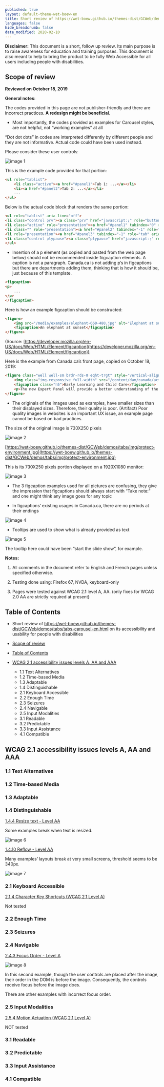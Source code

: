 ```yaml
---
published: true
layout: default-theme-wet-boew-en
title: Short review of https://wet-boew.github.io/themes-dist/GCWeb/demos/tabs/tabs-carousel-en.html on its accessibility and usability for people with disabilities
languages: false
hide_breadcrumb: false
date_modified: 2020-02-10
---
```


**Disclaimer:** This document is a short, follow up review. Its main purpose is to raise awareness for education and training purposes. This document is also meant to help to bring the product to be fully Web Accessible for all users including people with disabilities.

## Scope of review
**Reviewed on October 18, 2019**

**General notes:**

The codes provided in this page are not publisher-friendly and there are incorrect practices. **A redesign might be beneficial**.

* Most importantly, the codes provided as examples for Carousel styles, are not helpful, not “working examples” at all

“Dot dot dots” in codes are interpreted differently by different people and they are not informative. Actual code could have been used instead.

Please consider these user controls:

<img src="2020-assets/GCWeb-demos-tabs-tabs-carousel-en_WCAG_2.1_EvaluationNotes/image1.png" alt="image 1"/>

This is the example code provided for that portion:

```html
<ul role="tablist">
	<li class="active"><a href="#panel1">Tab 1: ...</a></li>
	<li><a href="#panel2">Tab 2: ...</a></li>
	...
</ul>
```

Below is the actual code block that renders the same portion:

```html
<ul role="tablist" aria-live="off">
<li class="control prv"><a class="prv" href="javascript:;" role="button" title="Previous"><span class="glyphicon glyphicon-chevron-left"></span><span class="wb-inv">Previous</span></a></li> <li class="control  tab-count" tabindex="0"><div>Item <div class="curr-count"><span class="curr-index">1</span> of 3</div></div></li><li class="control nxt"><a class="nxt" href="javascript:;" role="button" title="Next"><span class="glyphicon glyphicon-chevron-right"></span><span class="wb-inv">Next</span></a></li> 
<li class="active" role="presentation"><a href="#panel1" tabindex="0" role="tab" aria-selected="true" aria-controls="panel1" id="panel1-lnk">Tab 1: Take Note: Renewal of the Aviation Document Booklet.</a></li>
<li class="" role="presentation"><a href="#panel2" tabindex="-1" role="tab" aria-selected="false" aria-controls="panel2" id="panel2-lnk">Tab 2: Take Note: Grade Crossing Improvement Program (GCIP).</a></li>
<li role="presentation"><a href="#panel3" tabindex="-1" role="tab" aria-selected="false" aria-controls="panel3" id="panel3-lnk">Tab 3: Take Note: Tanker Safety Expert Panel.</a></li>
<li class="control plypause"><a class="plypause" href="javascript:;" role="button" title="Play"><span class="glyphicon glyphicon-play"></span> <span>Play</span><span class="wb-inv">  -  Start tab rotation</span></a></li>
</ul>
```

* Insertion of a p element (as copied and pasted from the web page below) should not be recommended inside fiigcaption elements. A caption is not a paragraph. Canada.ca is not adding p’s in figcaptions but there are departments adding them, thinking that is how it should be, just because of this template.

```html
<figcaption>
<p>
	...
</p>
</figcaption>
```

Here is how an example figcaption should be constructed:

```html
<figure>
    <img src="/media/examples/elephant-660-480.jpg" alt="Elephant at sunset">
    <figcaption>An elephant at sunset</figcaption>
</figure>
```

(Source: [https://developer.mozilla.org/en-US/docs/Web/HTML/Element/figcaption](https://developer.mozilla.org/en-US/docs/Web/HTML/Element/figcaption))

Here is the example from Canada.ca’s front page, copied on October 18, 2019:

```html
<figure class="well well-sm brdr-rds-0 eqht-trgt" style="vertical-align: top; min-height: 394px;">
	<img class="img-responsive full-width" src="/content/dam/canada/activities/20190911-1-520x200.jpg" alt="">
	<figcaption class="h5">Early Learning and Child Care</figcaption>
	<p>The new Expert Panel will provide a better understanding of the early learning and child care landscape in Canada.</p>
</figure>
```

* The originals of the images used as examples, have smaller sizes than their displayed sizes. Therefore, their quality is poor. (Artifact) Poor quality images in websites is an important UX issue, an example page cannot be based on bad practices.

The size of the original image is 730X250 pixels

<img src="2020-assets/GCWeb-demos-tabs-tabs-carousel-en_WCAG_2.1_EvaluationNotes/image2.jpeg" alt="image 2"/>

[https://wet-boew.github.io/themes-dist/GCWeb/demos/tabs/img/protect-environment.jpg](https://wet-boew.github.io/themes-dist/GCWeb/demos/tabs/img/protect-environment.jpg)

This is its 730X250 pixels portion displayed on a 1920X1080 monitor:

<img src="2020-assets/GCWeb-demos-tabs-tabs-carousel-en_WCAG_2.1_EvaluationNotes/image3.png" alt="image 3"/>

* The 3 figcaption examples used for all pictures are confusing, they give the impression that figcaptions should always start with “Take note:” and one might think any image goes for any topic

* In figcaptions’ existing usages in Canada.ca, there are no periods at their endings

<img src="2020-assets/GCWeb-demos-tabs-tabs-carousel-en_WCAG_2.1_EvaluationNotes/image4.png" alt="image 4"/>

* Tooltips are used to show what is already provided as text

<img src="2020-assets/GCWeb-demos-tabs-tabs-carousel-en_WCAG_2.1_EvaluationNotes/image5.png" alt="image 5"/>

The tooltip here could have been “start the slide show”, for example.
 
**Notes:**

1.	All comments in the document refer to English and French pages unless specified otherwise. 

2.	Testing done using: Firefox 67, NVDA, keyboard-only

3.	Pages were tested against WCAG 2.1 level A, AA. (only fixes for WCAG 2.0 AA are strictly required at present)



## Table of Contents

* Short review of https://wet-boew.github.io/themes-dist/GCWeb/demos/tabs/tabs-carousel-en.html on its accessibility and usability for people with disabilities

* [Scope of review](#user-content-scope-of-review)

* [Table of Contents](#user-content-table-of-contents)

* [WCAG 2.1 accessibility issues levels A, AA and AAA](#user-content-wcag-21-accessibility-issues-levels-a-aa-and-aaa)
    * 1.1 Text Alternatives
    * 1.2 Time-based Media
    * 1.3 Adaptable
    * 1.4 Distinguishable
    * 2.1 Keyboard Accessible
    * 2.2 Enough Time
    * 2.3 Seizures
    * 2.4 Navigable
    * 2.5 Input Modalities 
    * 3.1 Readable
    * 3.2 Predictable
    * 3.3 Input Assistance
    * 4.1 Compatible

## WCAG 2.1 accessibility issues levels A, AA and AAA
### 1.1 Text Alternatives

### 1.2 Time-based Media

### 1.3 Adaptable

### 1.4 Distinguishable
[1.4.4 Resize text - Level AA](https://www.w3.org/WAI/WCAG21/Understanding/resize-text.html)

Some examples break when text is resized.

<img src="2020-assets/GCWeb-demos-tabs-tabs-carousel-en_WCAG_2.1_EvaluationNotes/image6.png" alt="image 6"/>

[1.4.10 Reflow - Level AA](https://www.w3.org/WAI/WCAG21/Understanding/reflow.html)

Many examples’ layouts break at very small screens, threshold seems to be 340px.

<img src="2020-assets/GCWeb-demos-tabs-tabs-carousel-en_WCAG_2.1_EvaluationNotes/image7.png" alt="image 7"/>

### 2.1 Keyboard Accessible
[2.1.4 Character Key Shortcuts (WCAG 2.1 Level A)](https://www.w3.org/WAI/WCAG21/Understanding/character-key-shortcuts)

Not tested

### 2.2 Enough Time
### 2.3 Seizures
### 2.4 Navigable
[2.4.3 Focus Order - Level A](https://www.w3.org/WAI/WCAG21/Understanding/focus-order.html)

<img src="2020-assets/GCWeb-demos-tabs-tabs-carousel-en_WCAG_2.1_EvaluationNotes/image8.png" alt="image 8"/>

In this second example, though the user controls are placed after the image, their order in the DOM is before the image. Consequently, the controls receive focus before the image does.

There are other examples with incorrect focus order.

### 2.5 Input Modalities
[2.5.4 Motion Actuation (WCAG 2.1 Level A)](https://www.w3.org/WAI/WCAG21/Understanding/motion-actuation)

NOT tested

### 3.1 Readable
### 3.2 Predictable
### 3.3 Input Assistance
### 4.1 Compatible
